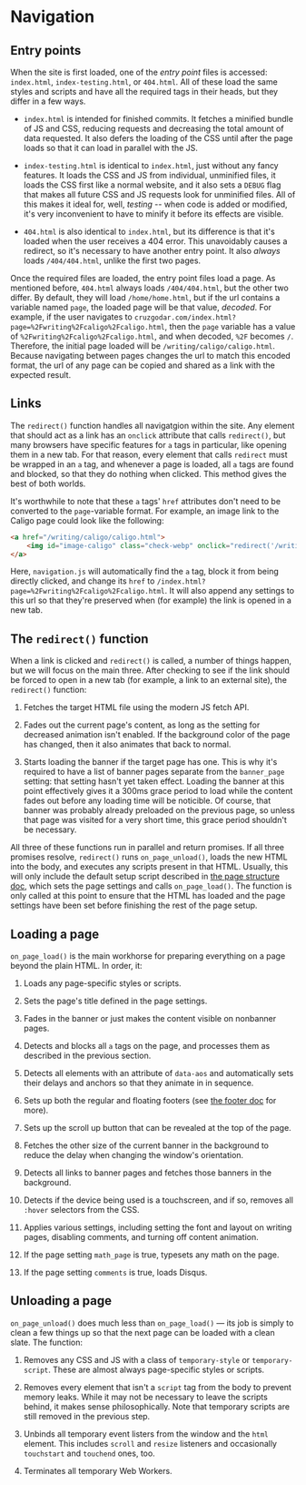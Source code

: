 # Navigation



## Entry points

When the site is first loaded, one of the *entry point* files is accessed: `index.html`, `index-testing.html`, or `404.html`. All of these load the same styles and scripts and have all the required tags in their heads, but they differ in a few ways.

- `index.html` is intended for finished commits. It fetches a minified bundle of JS and CSS, reducing requests and decreasing the total amount of data requested. It also defers the loading of the CSS until after the page loads so that it can load in parallel with the JS.

- `index-testing.html` is identical to `index.html`, just without any fancy features. It loads the CSS and JS from individual, unminified files, it loads the CSS first like a normal website, and it also sets a `DEBUG` flag that makes all future CSS and JS requests look for unminified files. All of this makes it ideal for, well, *testing* -- when code is added or modified, it's very inconvenient to have to minify it before its effects are visible.

- `404.html` is also identical to `index.html`, but its difference is that it's loaded when the user receives a 404 error. This unavoidably causes a redirect, so it's necessary to have another entry point. It also *always* loads `/404/404.html`, unlike the first two pages.

Once the required files are loaded, the entry point files load a page. As mentioned before, `404.html` always loads `/404/404.html`, but the other two differ. By default, they will load `/home/home.html`, but if the url contains a variable named `page`, the loaded page will be that value, *decoded*. For example, if the user navigates to `cruzgodar.com/index.html?page=%2Fwriting%2Fcaligo%2Fcaligo.html`, then the `page` variable has a value of `%2Fwriting%2Fcaligo%2Fcaligo.html`, and when decoded, `%2F` becomes `/`. Therefore, the initial page loaded will be `/writing/caligo/caligo.html`. Because navigating between pages changes the url to match this encoded format, the url of any page can be copied and shared as a link with the expected result.



## Links

The `redirect()` function handles all navigatgion within the site. Any element that should act as a link has an `onclick` attribute that calls `redirect()`, but many browsers have specific features for `a` tags in particular, like opening them in a new tab. For that reason, every element that calls `redirect` must be wrapped in an `a` tag, and whenever a page is loaded, all `a` tags are found and blocked, so that they do nothing when clicked. This method gives the best of both worlds.

It's worthwhile to note that these `a` tags' `href` attributes don't need to be converted to the `page`-variable format. For example, an image link to the Caligo page could look like the following:

```html
<a href="/writing/caligo/caligo.html">
	<img id="image-caligo" class="check-webp" onclick="redirect('/writing/caligo/caligo.html')" src="" alt="Caligo"></img>
</a>
```

Here, `navigation.js` will automatically find the `a` tag, block it from being directly clicked, and change its `href` to `/index.html?page=%2Fwriting%2Fcaligo%2Fcaligo.html`. It will also append any settings to this url so that they're preserved when (for example) the link is opened in a new tab.



## The `redirect()` function

When a link is clicked and `redirect()` is called, a number of things happen, but we will focus on the main three. After checking to see if the link should be forced to open in a new tab (for example, a link to an external site), the `redirect()` function:

1. Fetches the target HTML file using the modern JS fetch API.

2. Fades out the current page's content, as long as the setting for decreased animation isn't enabled. If the background color of the page has changed, then it also animates that back to normal.

3. Starts loading the banner if the target page has one. This is why it's required to have a list of banner pages separate from the `banner_page` setting: that setting hasn't yet taken effect. Loading the banner at this point effectively gives it a 300ms grace period to load while the content fades out before any loading time will be noticible. Of course, that banner was probably already preloaded on the previous page, so unless that page was visited for a very short time, this grace period shouldn't be necessary.

All three of these functions run in parallel and return promises. If all three promises resolve, `redirect()` runs `on_page_unload()`, loads the new HTML into the body, and executes any scripts present in that HTML. Usually, this will only include the default setup script described in [the page structure doc](https://github.com/90259025/90259025.github.io/blob/master/docs/page-structure.md), which sets the page settings and calls `on_page_load()`. The function is only called at this point to ensure that the HTML has loaded and the page settings have been set before finishing the rest of the page setup.



## Loading a page

`on_page_load()` is the main workhorse for preparing everything on a page beyond the plain HTML. In order, it:

1. Loads any page-specific styles or scripts.

2. Sets the page's title defined in the page settings.

3. Fades in the banner or just makes the content visible on nonbanner pages.

4. Detects and blocks all `a` tags on the page, and processes them as described in the previous section.

5. Detects all elements with an attribute of `data-aos` and automatically sets their delays and anchors so that they animate in in sequence.

6. Sets up both the regular and floating footers (see [the footer doc](https://github.com/90259025/90259025.github.io/blob/master/docs/footer.md) for more).

7. Sets up the scroll up button that can be revealed at the top of the page.

8. Fetches the other size of the current banner in the background to reduce the delay when changing the window's orientation.

9. Detects all links to banner pages and fetches those banners in the background.

10. Detects if the device being used is a touchscreen, and if so, removes all `:hover` selectors from the CSS.

11. Applies various settings, including setting the font and layout on writing pages, disabling comments, and turning off content animation.

12. If the page setting `math_page` is true, typesets any math on the page.

13. If the page setting `comments` is true, loads Disqus.



## Unloading a page

`on_page_unload()` does much less than `on_page_load()` — its job is simply to clean a few things up so that the next page can be loaded with a clean slate. The function:

1. Removes any CSS and JS with a class of `temporary-style` or `temporary-script`. These are almost always page-specific styles or scripts.

2. Removes every element that isn't a `script` tag from the body to prevent memory leaks. While it may not be necessary to leave the scripts behind, it makes sense philosophically. Note that temporary scripts are still removed in the previous step.

3. Unbinds all temporary event listers from the window and the `html` element. This includes `scroll` and `resize` listeners and occasionally `touchstart` and `touchend` ones, too.

4. Terminates all temporary Web Workers.